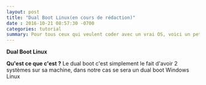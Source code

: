 ```yaml
---
layout: post
title: "Dual Boot Linux(en cours de rédaction)"
date : 2016-10-21 08:57:30 -0700
categories: tutorial
summary: Pour tous ceux qui veulent coder avec un vrai OS, voici un petit tuto pour installer une distribution Linux en dual boot.
---
```

**Dual Boot Linux**

**Qu'est ce que c'est ?**
Le dual boot c'est simplement le fait d'avoir 2 systèmes sur sa machine, dans notre cas se sera un dual boot Windows Linux





